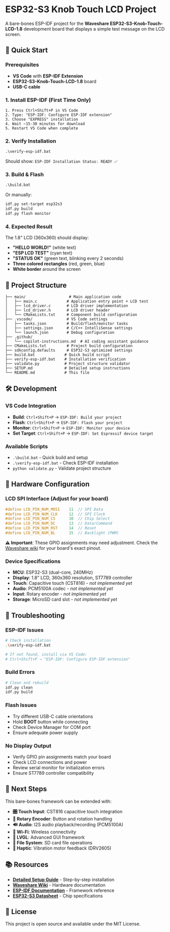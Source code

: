 # ESP32-S3 Knob Touch LCD Project

A bare-bones ESP-IDF project for the **Waveshare ESP32-S3-Knob-Touch-LCD-1.8** development board that displays a simple test message on the LCD screen.

## 🚀 Quick Start

### Prerequisites
- **VS Code** with **ESP-IDF Extension**
- **ESP32-S3-Knob-Touch-LCD-1.8** board
- **USB-C cable**

### 1. Install ESP-IDF (First Time Only)
```
1. Press Ctrl+Shift+P in VS Code
2. Type: "ESP-IDF: Configure ESP-IDF extension"
3. Choose "EXPRESS" installation
4. Wait ~15-30 minutes for download
5. Restart VS Code when complete
```

### 2. Verify Installation
```cmd
.\verify-esp-idf.bat
```
Should show: `ESP-IDF Installation Status: READY ✅`

### 3. Build & Flash
```cmd
.\build.bat
```
Or manually:
```bash
idf.py set-target esp32s3
idf.py build
idf.py flash monitor
```

### 4. Expected Result
The 1.8" LCD (360x360) should display:
- **"HELLO WORLD!"** (white text)
- **"ESP LCD TEST"** (cyan text)  
- **"STATUS OK"** (green text, blinking every 2 seconds)
- **Three colored rectangles** (red, green, blue)
- **White border** around the screen

## 📁 Project Structure

```
├── main/                   # Main application code
│   ├── main.c             # Application entry point + LCD test
│   ├── lcd_driver.c       # LCD driver implementation  
│   ├── lcd_driver.h       # LCD driver header
│   └── CMakeLists.txt     # Component build configuration
├── .vscode/               # VS Code settings
│   ├── tasks.json         # Build/flash/monitor tasks
│   ├── settings.json      # C/C++ IntelliSense settings
│   └── launch.json        # Debug configuration
├── .github/
│   └── copilot-instructions.md  # AI coding assistant guidance
├── CMakeLists.txt         # Project build configuration
├── sdkconfig.defaults     # ESP32-S3 optimized settings
├── build.bat             # Quick build script
├── verify-esp-idf.bat    # Installation verification
├── validate.py           # Project structure validator
├── SETUP.md              # Detailed setup instructions
└── README.md             # This file
```

## 🛠️ Development

### VS Code Integration
- **Build**: `Ctrl+Shift+P` → `ESP-IDF: Build your project`
- **Flash**: `Ctrl+Shift+P` → `ESP-IDF: Flash your project`
- **Monitor**: `Ctrl+Shift+P` → `ESP-IDF: Monitor your device`
- **Set Target**: `Ctrl+Shift+P` → `ESP-IDF: Set Espressif device target`

### Available Scripts
- `.\build.bat` - Quick build and setup
- `.\verify-esp-idf.bat` - Check ESP-IDF installation
- `python validate.py` - Validate project structure

## 🔧 Hardware Configuration

### LCD SPI Interface (Adjust for your board)
```c
#define LCD_PIN_NUM_MOSI    11  // SPI Data
#define LCD_PIN_NUM_CLK     12  // SPI Clock  
#define LCD_PIN_NUM_CS      10  // Chip Select
#define LCD_PIN_NUM_DC      13  // Data/Command
#define LCD_PIN_NUM_RST     14  // Reset
#define LCD_PIN_NUM_BL      15  // Backlight (PWM)
```

**⚠️ Important**: These GPIO assignments may need adjustment. Check the [Waveshare wiki](https://www.waveshare.com/wiki/ESP32-S3-Knob-Touch-LCD-1.8) for your board's exact pinout.

### Device Specifications
- **MCU**: ESP32-S3 (dual-core, 240MHz)
- **Display**: 1.8" LCD, 360x360 resolution, ST7789 controller
- **Touch**: Capacitive touch (CST816) - *not implemented yet*
- **Audio**: PCM5100A codec - *not implemented yet*
- **Input**: Rotary encoder - *not implemented yet*
- **Storage**: MicroSD card slot - *not implemented yet*

## 🐛 Troubleshooting

### ESP-IDF Issues
```bash
# Check installation
.\verify-esp-idf.bat

# If not found, install via VS Code:
# Ctrl+Shift+P → "ESP-IDF: Configure ESP-IDF extension"
```

### Build Errors
```bash
# Clean and rebuild
idf.py clean
idf.py build
```

### Flash Issues
- Try different USB-C cable orientations
- Hold **BOOT** button while connecting
- Check Device Manager for COM port
- Ensure adequate power supply

### No Display Output
- Verify GPIO pin assignments match your board
- Check LCD connections and power
- Review serial monitor for initialization errors
- Ensure ST7789 controller compatibility

## 🚀 Next Steps

This bare-bones framework can be extended with:

- **🎛️ Touch Input**: CST816 capacitive touch integration
- **🔄 Rotary Encoder**: Button and rotation handling
- **🔊 Audio**: I2S audio playback/recording (PCM5100A)
- **📶 Wi-Fi**: Wireless connectivity
- **🎨 LVGL**: Advanced GUI framework  
- **💾 File System**: SD card file operations
- **📳 Haptic**: Vibration motor feedback (DRV2605)

## 📚 Resources

- **[Detailed Setup Guide](SETUP.md)** - Step-by-step installation
- **[Waveshare Wiki](https://www.waveshare.com/wiki/ESP32-S3-Knob-Touch-LCD-1.8)** - Hardware documentation
- **[ESP-IDF Documentation](https://docs.espressif.com/projects/esp-idf/en/latest/esp32s3/)** - Framework reference
- **[ESP32-S3 Datasheet](https://www.espressif.com/sites/default/files/documentation/esp32-s3_datasheet_en.pdf)** - Chip specifications

## 📄 License

This project is open source and available under the MIT License.
